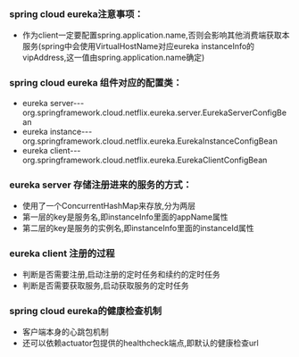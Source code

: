 ### spring cloud eureka注意事项：
- 作为client一定要配置spring.application.name,否则会影响其他消费端获取本服务(spring中会使用VirtualHostName对应eureka instanceInfo的vipAddress,这一值由spring.application.name确定)

### spring cloud eureka 组件对应的配置类：
- eureka server---org.springframework.cloud.netflix.eureka.server.EurekaServerConfigBean
- eureka instance---org.springframework.cloud.netflix.eureka.EurekaInstanceConfigBean
- eureka client---org.springframework.cloud.netflix.eureka.EurekaClientConfigBean

### eureka server 存储注册进来的服务的方式：
- 使用了一个ConcurrentHashMap来存放,分为两层
- 第一层的key是服务名,即instanceInfo里面的appName属性
- 第二层的key是服务的实例名,即instanceInfo里面的instanceId属性

### eureka client 注册的过程
- 判断是否需要注册,启动注册的定时任务和续约的定时任务
- 判断是否需要获取服务,启动获取服务的定时任务

### spring cloud eureka的健康检查机制
- 客户端本身的心跳包机制
- 还可以依赖actuator包提供的healthcheck端点,即默认的健康检查url